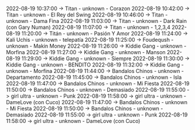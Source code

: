 2022-08-19 10:37:00 -> Titan - unknown - Corazon
2022-08-19 10:42:00 -> Titan - unknown - El Rey del Swing
2022-08-19 10:46:00 -> Titan - unknown - Dama Fina
2022-08-19 11:03:00 -> Titan - unknown - Dark Rain (con Gary Numan)
2022-08-19 11:07:00 -> Titan - unknown - 1,2,3,4
2022-08-19 11:20:00 -> Titán - unknown - Pasión Y Amor
2022-08-19 11:24:00 -> Kali Uchis - unknown - telepatía
2022-08-19 11:25:00 -> Foudeqush - unknown - Makin Money
2022-08-19 11:26:00 -> Kiddie Gang - unknown - Morfina
2022-08-19 11:27:00 -> Kiddie Gang - unknown - Manson
2022-08-19 11:29:00 -> Kiddie Gang - unknown - Siempre
2022-08-19 11:30:00 -> Kiddie Gang - unknown - BENDITO
2022-08-19 11:32:00 -> Kiddie Gang - unknown - Morfina
2022-08-19 11:44:00 -> Bandalos Chinos - unknown - Departamento
2022-08-19 11:45:00 -> Bandalos Chinos - unknown - Isla
2022-08-19 11:47:00 -> Bandalos Chinos - unknown - Mi Fiesta
2022-08-19 11:50:00 -> Bandalos Chinos - unknown - Demasiado
2022-08-19 11:55:00 -> girl ultra - unknown - Punk
2022-08-19 11:58:00 -> girl ultra - unknown - DameLove (con Cuco)
2022-08-19 11:47:00 -> Bandalos Chinos - unknown - Mi Fiesta
2022-08-19 11:50:00 -> Bandalos Chinos - unknown - Demasiado
2022-08-19 11:55:00 -> girl ultra - unknown - Punk
2022-08-19 11:58:00 -> girl ultra - unknown - DameLove (con Cuco)
